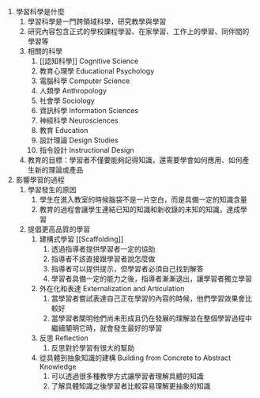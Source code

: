 1. 學習科學是什麼
    1. 學習科學是一門跨領域科學，研究教學與學習
    2. 研究內容包含正式的學校課程學習、在家學習、工作上的學習、同伴間的學習等
    3. 相關的科學
        1. [[認知科學]] Cognitive Science
        2. 教育心理學 Educational Psychology
        3. 電腦科學 Computer Science
        4. 人類學 Anthropology
        5. 社會學 Sociology
        6. 資訊科學 Information Sciences
        7. 神經科學 Neurosciences
        8. 教育 Education
        9. 設計理論 Design Studies
        10. 指令設計 Instructional Design
    4. 教育的目標：學習者不僅要能夠記得知識，還需要學會如何應用、如何產生新的理論或產品
2. 影響學習的過程
    1. 學習發生的原因
        1. 學生在進入教室的時候腦袋不是一片空白，而是具備一定的知識含量
        2. 教育的過程會讓學生連結已知的知識和新收錄的未知的知識，達成學習
    2. 提倡更高品質的學習
        1. 建構式學習 [[Scaffolding]]
            1. 透過指導者提供學習者一定的協助
            2. 指導者不該直接跟學習者說怎麼做
            3. 指導者可以提供提示，但學習者必須自己找到解答
            4. 學習者具備一定的能力之後，指導者漸漸退出，讓學習者獨立學習
        2. 外在化和表達 Externalization and Articulation
            1. 當學習者嘗試表達自己正在學習的內容的時候，他們學習效果會比較好
            2. 當學習者闡明他們尚未形成且仍在發展的理解並在整個學習過程中繼續闡明它時，就會發生最好的學習
        3. 反思 Reflection
            1. 反思對於學習有很大的幫助
        4. 從具體到抽象知識的建構 Building from Concrete to Abstract Knowledge
            1. 可以透過很多種教學方式讓學習者理解具體的知識
            2. 了解具體知識之後學習者比較容易理解更抽象的知識